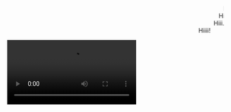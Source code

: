 <marquee behavior="scroll" direction="left" scrollamount="1">Hi...</marquee>
<marquee behavior="scroll" direction="left" scrollamount="10">Hii...</marquee>
<marquee behavior="scroll" direction="left" scrollamount="20">Hiii...</marquee>
<marquee behavior="scroll" direction="left" scrollamount="50">Hiiii!</marquee>





<video controls>
  <source src="Interfaces Team Small.mp4" type="video/mp4">
  <source src="Interfaces Team Small.mp4" type="video/webm">
  <p>Your browser doesn't support HTML5 video. Here is
     a <a href="Interfaces Team Small.mp4">link to the video</a> instead.</p>
</video>
